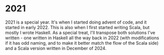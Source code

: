 # 2021

2021 is a special year. It's when I started doing advent of code, and it started in early 2022. This is also when I first
started writing Scala, but mostly I wrote Haskell. As a special treat, I'll transpose both solutions I've written -
one written in Haskell all the way back in 2022 (with modifications if it has odd naming, and to make
it better match the flow of the Scala side) and a Scala version written in December of 2024.
